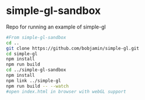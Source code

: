 # simple-gl-sandbox
Repo for running an example of simple-gl

```bash
#From simple-gl-sandbox
cd ..
git clone https://github.com/bobjamin/simple-gl.git
cd simple-gl
npm install
npm run build
cd ../simple-gl-sandbox
npm install
npm link ../simple-gl
npm run build -- --watch
#open index.html in browser with webGL support
```